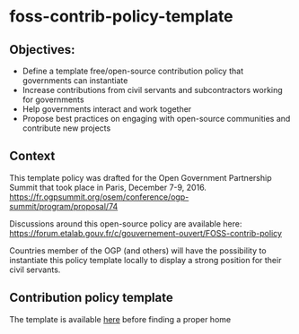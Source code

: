 # foss-contrib-policy-template

## Objectives:

 * Define a template free/open-source contribution policy that governments can instantiate
 * Increase contributions from civil servants and subcontractors working for governments
 * Help governments interact and work together
 * Propose best practices on engaging with open-source communities and contribute new projects
 
## Context

This template policy was drafted for the Open Government Partnership Summit that took place in Paris, December 7-9, 2016.
https://fr.ogpsummit.org/osem/conference/ogp-summit/program/proposal/74

Discussions around this open-source policy are available here:
https://forum.etalab.gouv.fr/c/gouvernement-ouvert/FOSS-contrib-policy

Countries member of the OGP (and others) will have the possibility to instantiate this policy template locally to display a strong position for their civil servants.

## Contribution policy template

The template is available [here](Introduction.md) before finding a proper home

